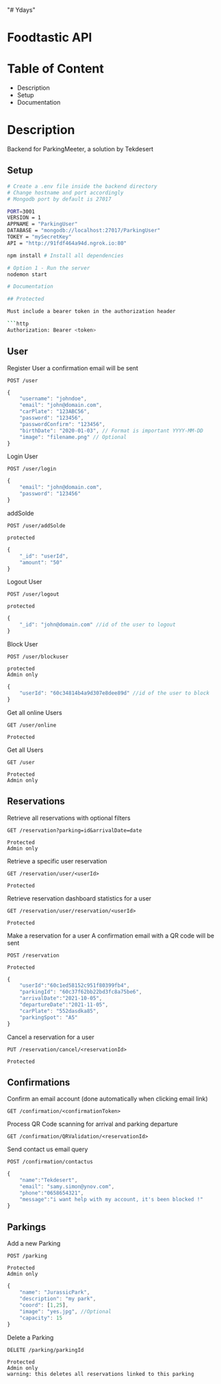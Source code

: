 "# Ydays" 
# Foodtastic API

# Table of Content

- Description
- Setup
- Documentation

# Description

Backend for ParkingMeeter, a solution by Tekdesert

## Setup

```bash
# Create a .env file inside the backend directory
# Change hostname and port accordingly
# Mongodb port by default is 27017

PORT=3001
VERSION = 1
APPNAME = "ParkingUser"
DATABASE = "mongodb://localhost:27017/ParkingUser"
TOKEY = "mySecretKey"
API = "http://91fdf464a94d.ngrok.io:80"

```

```bash
npm install # Install all dependencies
```

```bash
# Option 1 - Run the server
nodemon start

# Documentation

## Protected

Must include a bearer token in the authorization header

```http
Authorization: Bearer <token>
```

## User

Register User
a confirmation email will be sent

```http
POST /user
```

```js
{
    "username": "johndoe",
    "email": "john@domain.com",
    "carPlate": "123ABC56",
    "password": "123456",
    "passwordConfirm": "123456",
    "birthDate": "2020-01-03", // Format is important YYYY-MM-DD
    "image": "filename.png" // Optional
}
```

Login User

```http
POST /user/login
```

```js
{
    "email": "john@domain.com",
    "password": "123456"
}
```

addSolde

```http
POST /user/addSolde

protected
```

```js
{
    "_id": "userId",
    "amount": "50"
}
```


Logout User

```http
POST /user/logout

protected
```

```js
{
    "_id": "john@domain.com" //id of the user to logout
}
```

Block User

```http
POST /user/blockuser

protected
Admin only
```

```js
{
    "userId": "60c34814b4a9d307e8dee89d" //id of the user to block
}
```

Get all online Users

```http
GET /user/online

Protected
```

Get all Users

```http
GET /user

Protected
Admin only
```


## Reservations

Retrieve all reservations with optional filters

```http
GET /reservation?parking=id&arrivalDate=date

Protected
Admin only
```

Retrieve a specific user reservation

```http
GET /reservation/user/<userId>

Protected
```

Retrieve reservation dashboard statistics for a user

```http
GET /reservation/user/reservation/<userId>

Protected
```

Make a reservation for a user
A confirmation email with a QR code will be sent

```http
POST /reservation

Protected
```

```js
{
    "userId":"60c1ed58152c951f80399fb4",
	"parkingId": "60c37f62bb22bd3fc8a75be6",
    "arrivalDate":"2021-10-05",
    "departureDate":"2021-11-05",
    "carPlate": "552dasdka85",
	"parkingSpot": "A5"
}
```

Cancel a reservation for a user

```http
PUT /reservation/cancel/<reservationId>

Protected
```


## Confirmations

Confirm an email account (done automatically when clicking email link)

```http
GET /confirmation/<confirmationToken>
```

Process QR Code scanning for arrival and parking departure

```http
GET /confirmation/QRValidation/<reservationId>
```

Send contact us email query

```http
POST /confirmation/contactus
```

```js
{
    "name":"Tekdesert",
	"email": "samy.simon@ynov.com",
    "phone":"0658654321",
    "message":"i want help with my account, it's been blocked !"
}
```



## Parkings

Add a new Parking

```http
POST /parking

Protected
Admin only
```

```js
{
    "name": "JurassicPark",
    "description": "my park",
    "coord": [1,25],
    "image": "yes.jpg", //Optional
    "capacity": 15
}
```

Delete a Parking

```http
DELETE /parking/parkingId

Protected
Admin only
warning: this deletes all reservations linked to this parking
```


